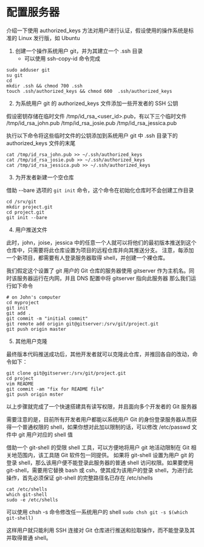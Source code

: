 # 配置服务器

介绍一下使用 authorized_keys 方法对用户进行认证，假设使用的操作系统是标准的 Linux 发行版，如 Ubuntu

1. 创建一个操作系统用户 git，并为其建立一个 .ssh 目录
    + 可以使用 ssh-copy-id 命令完成
```
sudo adduser git
su git
cd
mkdir .ssh && chmod 700 .ssh
touch .ssh/authorized_keys && chmod 600  .ssh/authorized_keys
```

2. 为系统用户 git 的 authorized_keys 文件添加一些开发者的 SSH 公钥

假设密钥存储在临时文件 /tmp/id_rsa_<user_id>.pub，有以下三个临时文件
/tmp/id_rsa_john.pub
/tmp/id_rsa_josie.pub
/tmp/id_rsa_jessica.pub

执行以下命令将这些临时文件的公钥添加到系统用户 git 中 .ssh 目录下的  authorized_keys 文件的末尾
```
cat /tmp/id_rsa_john.pub >> ~/.ssh/authorized_keys
cat /tmp/id_rsa_josie.pub >> ~/.ssh/authorized_keys
cat /tmp/id_rsa_jessica.pub >> ~/.ssh/authorized_keys
```

3. 为开发者新建一个空仓库

借助 --bare 选项的 `git init` 命令，这个命令在初始化仓库时不会创建工作目录
```
cd /srv/git
mkdir project.git
cd project.git
git init --bare
```

4. 用户推送文件

此时，john，joise，jessica 中的任意一个人就可以将他们的最初版本推送到这个仓库中，只需要将此仓库设置为项目的远程仓库并向其推送分支。
注意，每添加一个新项目，都需要有人登录服务器取得 shell，并创建一个裸仓库。

我们假定这个设置了 git 用户的 Git 仓库的服务器使用 gitserver 作为主机名。同时该服务器运行在内网，并且 DNS 配置中将 gitserver 指向此服务器
那么我们运行如下命令
```
# on John's computer
cd myproject
git init
git add .
git commit -m "initial commit"
git remote add origin git@gitserver:/srv/git/project.git
git push origin master
```

5. 其他用户克隆

最终版本代码推送成功后，其他开发者就可以克隆此仓库，并推回各自的改动，命令如下：
```
git clone git@gitserver:/srv/git/project.git
cd project
vim README
git commit -am "fix for README file"
git push origin mster
```

以上步骤就完成了一个快速搭建具有读写权限，并且面向多个开发者的 Git 服务器

需要注意的是，目前所有开发者用户都能以系统用户 Git 的身份登录服务器从而获得一个普通权限的 shell，如果你想对此加以限制的话，可以修改 /etc/passwd 文件中 git 用户对应的 shell 值

借助一个 git-shell 的受限 shell 工具，可以方便地将用户 git 地活动限制在 Git 相关地范围内，该工具随 Git 软件包一同提供。
如果将 git-shell 设置为用户 git 的登录 shell，那么该用户便不能登录此服务器的普通 shell 访问权限。如果要使用  git-shell，需要用它替换 bash 或 csh，使其成为该用户的登录 shell，为进行此操作，首先必须保证 git-shell 的完整路径名已存在 /etc/shells
```
cat /etc/shells
which git-shell
sudo -e /etc/shells
```

可以使用 chsh <username> -s <shell> 命令修改任一系统用户的 shell
`sudo chsh git -s $(which git-shell)`

这样用户就只能利用 SSH 连接对 Git 仓库进行推送和拉取操作，而不能登录及其并取得普通 shell。

